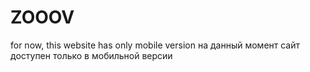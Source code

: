 # ZOOOV
for now, this website has only mobile version 
на данный момент сайт доступен только в мобильной версии
